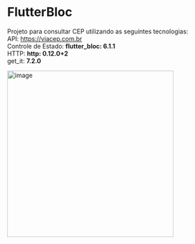 # FlutterBloc
Projeto para consultar CEP utilizando as seguintes tecnologias:<br>
API: https://viacep.com.br<br>
Controle de Estado: **flutter_bloc: 6.1.1**<br>
HTTP: **http: 0.12.0+2**<br>
get_it: **7.2.0**

<img width="383" alt="image" src="https://user-images.githubusercontent.com/31136746/154842511-d0df540e-e14f-414b-a95b-59e051f18829.png">

